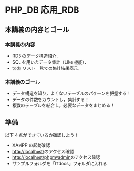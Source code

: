 # PHP_DB 応用\_RDB

## 本講義の内容とゴール

### 本講義の内容

- RDB のデータ構造紹介．
- SQL を用いたデータ集計（Like 機能）．
- todo リスト一覧での集計結果表示．

### 本講義のゴール

- データ構造を知り，よくないテーブルのパターンを把握する！
- データの件数をカウントし，集計する！
- 複数のテーブルを結合し，必要なデータをまとめる！

## 準備

以下 4 点ができているか確認しよう！

- XAMPP の起動確認
- [http://localhost/](http://localhost/)のアクセス確認
- [http://localhost/phpmyadmin](http://localhost/phpmyadmin)のアクセス確認
- サンプルフォルダを「htdocs」フォルダに入れる
